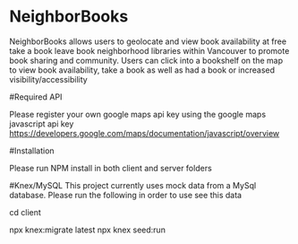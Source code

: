 # NeighborBooks

NeighborBooks allows users to geolocate and view book availability at free take a book leave book neighborhood libraries within Vancouver to promote book sharing and community. Users can click into a bookshelf on the map to view book availability, take a book as well as had a book or increased visibility/accessibility 


#Required API

Please register your own google maps api key using the google maps javascript api key
https://developers.google.com/maps/documentation/javascript/overview

#Installation

Please run NPM install in both client and server folders

#Knex/MySQL
This project currently uses mock data from a MySql database. Please run the following in order to use see this data

cd
client

npx knex:migrate latest
npx knex seed:run




